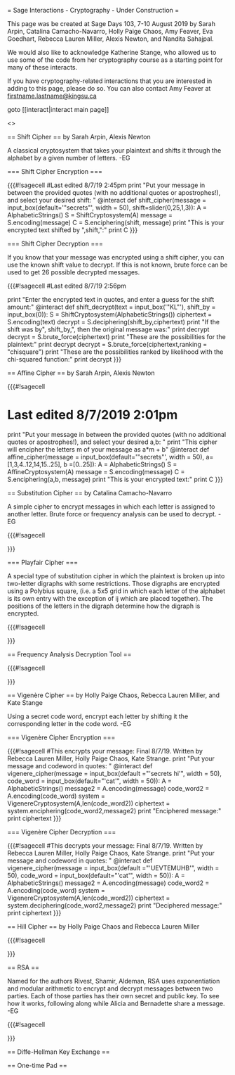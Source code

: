 = Sage Interactions - Cryptography - Under Construction =



This page was be created at Sage Days 103, 7-10 August 2019 by Sarah Arpin, Catalina Camacho-Navarro, Holly Paige Chaos, Amy Feaver, Eva Goedhart, Rebecca Lauren Miller, Alexis Newton, and Nandita Sahajpal.

We would also like to acknowledge Katherine Stange, who allowed us to use some of the code from her cryptography course as a starting point for many of these interacts.

If you have cryptography-related interactions that you are interested in adding to this page, please do so. You can also contact Amy Feaver at firstname.lastname@kingsu.ca  

goto [[interact|interact main page]]

<<TableOfContents>>



== Shift Cipher ==
by Sarah Arpin, Alexis Newton

A classical cryptosystem that takes your plaintext and shifts it through the alphabet by a given number of letters.  -EG

=== Shift Cipher Encryption ===

{{{#!sagecell
#Last edited 8/7/19 2:45pm
print "Put your message in between the provided quotes (with no additional quotes or apostrophes!), and select your desired shift: "
@interact
def shift_cipher(message = input_box(default='"secrets"', width = 50), shift=slider(0,25,1,3)):
    A = AlphabeticStrings()
    S = ShiftCryptosystem(A)
    message = S.encoding(message)
    C = S.enciphering(shift, message)
    print "This is your encrypted text shifted by ",shift,":"
    print C
}}}

=== Shift Cipher Decryption ===

If you know that your message was encrypted using a shift cipher, you can use the known shift value to decrypt. If this is not known, brute force can be used to get 26 possible decrypted messages. 

{{{#!sagecell
#Last edited 8/7/19 2:56pm

print "Enter the encrypted text in quotes, and enter a guess for the shift amount:"
@interact
def shift_decrypt(text = input_box('"KL"'), shift_by = input_box(0)):
    S = ShiftCryptosystem(AlphabeticStrings())
    ciphertext = S.encoding(text)
    decrypt = S.deciphering(shift_by,ciphertext)
    print "If the shift was by", shift_by,", then the original message was:"
    print decrypt
    decrypt = S.brute_force(ciphertext)
    print "These are the possibilities for the plaintext:"
    print decrypt
    decrypt = S.brute_force(ciphertext,ranking = "chisquare")
    print "These are the possibilities ranked by likelihood with the chi-squared function:"
    print decrypt
}}}

== Affine Cipher ==
by Sarah Arpin, Alexis Newton


{{{#!sagecell
# Last edited 8/7/2019 2:01pm
print "Put your message in between the provided quotes (with no additional quotes or apostrophes!), and select your desired a,b: "
print "This cipher will encipher the letters m of your message as a*m + b"
@interact
def affine_cipher(message = input_box(default='"secrets"', width = 50), a=[1,3,4..12,14,15..25], b =[0..25]):
    A = AlphabeticStrings()
    S = AffineCryptosystem(A)
    message = S.encoding(message)
    C = S.enciphering(a,b, message)
    print "This is your encrypted text:"
    print C
}}}

== Substitution Cipher ==
by Catalina Camacho-Navarro

A simple cipher to encrypt messages in which each letter is assigned to another letter. Brute force or frequency analysis can be used to decrypt. -EG

{{{#!sagecell

}}}

=== Playfair Cipher ===

A special type of substitution cipher in which the plaintext is broken up into two-letter digraphs with some restrictions. Those digraphs are encrypted using a Polybius square, (i.e. a 5x5 grid in which each letter of the alphabet is its own entry with the exception of ij which are placed together). The positions of the letters in the digraph determine how the digraph is encrypted.


{{{#!sagecell

}}}

== Frequency Analysis Decryption Tool ==

{{{#!sagecell

}}}

== Vigenère Cipher ==
by Holly Paige Chaos, Rebecca Lauren Miller, and Kate Stange

Using a secret code word, encrypt each letter by shifting it the corresponding letter in the code word. -EG

=== Vigenère Cipher Encryption ===

{{{#!sagecell
#This encrypts your message: Final 8/7/19. Written by Rebecca Lauren Miller, Holly Paige Chaos, Kate Strange.
print "Put your message and codeword in quotes: "
@interact 
def vigenere_cipher(message = input_box(default ="'secrets hi'", width = 50), code_word = input_box(default="'cat'", width = 50)):
    A = AlphabeticStrings()
    message2 = A.encoding(message) 
    code_word2 = A.encoding(code_word) 
    system = VigenereCryptosystem(A,len(code_word2)) 
    ciphertext = system.enciphering(code_word2,message2) 
    print "Enciphered message:"
    print ciphertext
}}}

=== Vigenère Cipher Decryption ===

{{{#!sagecell
#This decrypts your message: Final 8/7/19. Written by Rebecca Lauren Miller, Holly Paige Chaos, Kate Strange.
print "Put your message and codeword in quotes: "
@interact 
def vigenere_cipher(message = input_box(default ="'UEVTEMUHB'", width = 50), code_word = input_box(default="'cat'", width = 50)):
    A = AlphabeticStrings()
    message2 = A.encoding(message) 
    code_word2 = A.encoding(code_word) 
    system = VigenereCryptosystem(A,len(code_word2)) 
    ciphertext = system.deciphering(code_word2,message2) 
    print "Deciphered message:"
    print ciphertext
}}}

== Hill Cipher ==
by Holly Paige Chaos and Rebecca Lauren Miller



{{{#!sagecell

}}}

== RSA ==

Named for the authors Rivest, Shamir, Aldeman, RSA uses exponentiation and modular arithmetic to encrypt and decrypt messages between two parties. Each of those parties has their own secret and public key. To see how it works, following along while Alicia and Bernadette share a message. -EG

{{{#!sagecell

}}}


== Diffe-Hellman Key Exchange ==

== One-time Pad ==
